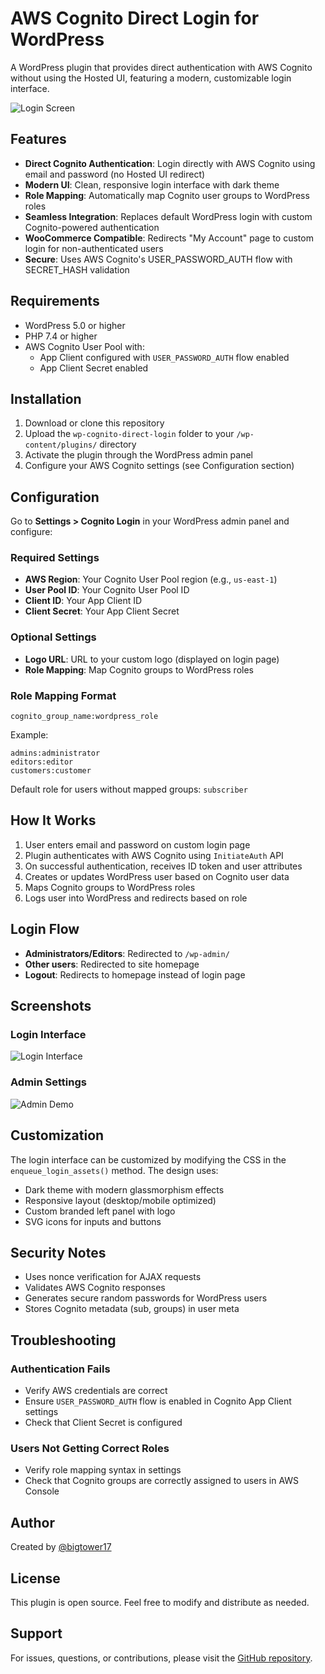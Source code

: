 # AWS Cognito Direct Login for WordPress

A WordPress plugin that provides direct authentication with AWS Cognito without using the Hosted UI, featuring a modern, customizable login interface.

![Login Screen](Screenshot.png)

## Features

- **Direct Cognito Authentication**: Login directly with AWS Cognito using email and password (no Hosted UI redirect)
- **Modern UI**: Clean, responsive login interface with dark theme
- **Role Mapping**: Automatically map Cognito user groups to WordPress roles
- **Seamless Integration**: Replaces default WordPress login with custom Cognito-powered authentication
- **WooCommerce Compatible**: Redirects "My Account" page to custom login for non-authenticated users
- **Secure**: Uses AWS Cognito's USER_PASSWORD_AUTH flow with SECRET_HASH validation

## Requirements

- WordPress 5.0 or higher
- PHP 7.4 or higher
- AWS Cognito User Pool with:
  - App Client configured with `USER_PASSWORD_AUTH` flow enabled
  - App Client Secret enabled

## Installation

1. Download or clone this repository
2. Upload the `wp-cognito-direct-login` folder to your `/wp-content/plugins/` directory
3. Activate the plugin through the WordPress admin panel
4. Configure your AWS Cognito settings (see Configuration section)

## Configuration

Go to **Settings > Cognito Login** in your WordPress admin panel and configure:

### Required Settings

- **AWS Region**: Your Cognito User Pool region (e.g., `us-east-1`)
- **User Pool ID**: Your Cognito User Pool ID
- **Client ID**: Your App Client ID
- **Client Secret**: Your App Client Secret

### Optional Settings

- **Logo URL**: URL to your custom logo (displayed on login page)
- **Role Mapping**: Map Cognito groups to WordPress roles

### Role Mapping Format

```
cognito_group_name:wordpress_role
```

Example:
```
admins:administrator
editors:editor
customers:customer
```

Default role for users without mapped groups: `subscriber`

## How It Works

1. User enters email and password on custom login page
2. Plugin authenticates with AWS Cognito using `InitiateAuth` API
3. On successful authentication, receives ID token and user attributes
4. Creates or updates WordPress user based on Cognito user data
5. Maps Cognito groups to WordPress roles
6. Logs user into WordPress and redirects based on role

## Login Flow

- **Administrators/Editors**: Redirected to `/wp-admin/`
- **Other users**: Redirected to site homepage
- **Logout**: Redirects to homepage instead of login page

## Screenshots

### Login Interface
![Login Interface](Screenshot.png)

### Admin Settings
![Admin Demo](Screenshot%20Demo.png)

## Customization

The login interface can be customized by modifying the CSS in the `enqueue_login_assets()` method. The design uses:

- Dark theme with modern glassmorphism effects
- Responsive layout (desktop/mobile optimized)
- Custom branded left panel with logo
- SVG icons for inputs and buttons

## Security Notes

- Uses nonce verification for AJAX requests
- Validates AWS Cognito responses
- Generates secure random passwords for WordPress users
- Stores Cognito metadata (sub, groups) in user meta

## Troubleshooting

### Authentication Fails

- Verify AWS credentials are correct
- Ensure `USER_PASSWORD_AUTH` flow is enabled in Cognito App Client settings
- Check that Client Secret is configured

### Users Not Getting Correct Roles

- Verify role mapping syntax in settings
- Check that Cognito groups are correctly assigned to users in AWS Console

## Author

Created by [@bigtower17](https://github.com/bigtower17)

## License

This plugin is open source. Feel free to modify and distribute as needed.

## Support

For issues, questions, or contributions, please visit the [GitHub repository](https://github.com/bigtower17/wp-cognito).
